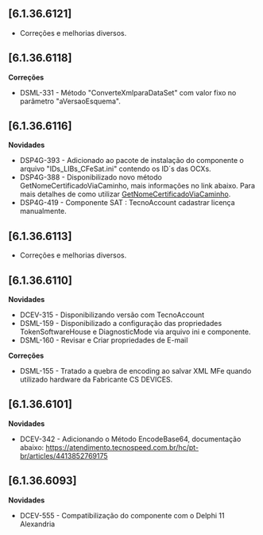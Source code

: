 ﻿## [6.1.36.6121]

* Corre&ccedil;&otilde;es e melhorias diversos.

## [6.1.36.6118]

**Correções**

* DSML-331 - Método "ConverteXmlparaDataSet" com valor fixo no parâmetro "aVersaoEsquema".

## [6.1.36.6116]

**Novidades**

* DSP4G-393 - Adicionado ao pacote de instalação do componente o arquivo "IDs_LIBs_CFeSat.ini" contendo os ID´s das OCXs.
* DSP4G-388 - Disponibilizado novo método GetNomeCertificadoViaCaminho, mais informações no link abaixo. Para mais detalhes de como utilizar [GetNomeCertificadoViaCaminho](https://atendimento.tecnospeed.com.br/hc/pt-br/articles/8683313858839).
* DSP4G-419 - Componente SAT : TecnoAccount cadastrar licença manualmente.

## [6.1.36.6113]

* Corre&ccedil;&otilde;es e melhorias diversos.

## [6.1.36.6110]

**Novidades**

* DCEV-315 - Disponibilizando versão com TecnoAccount
* DSML-159 - Disponibilizado a configuração das propriedades TokenSoftwareHouse e DiagnosticMode via arquivo ini e componente.
* DSML-160 -  Revisar e Criar propriedades de E-mail

**Correções**

* DSML-155 - Tratado a quebra de encoding ao salvar XML MFe quando utilizado hardware da Fabricante CS DEVICES.

## [6.1.36.6101]

**Novidades**

- DCEV-342 - Adicionando o Método EncodeBase64, documentação abaixo: https://atendimento.tecnospeed.com.br/hc/pt-br/articles/4413852769175

## [6.1.36.6093]

**Novidades**

* DCEV-555 - Compatibilização do componente com o Delphi 11 Alexandria






